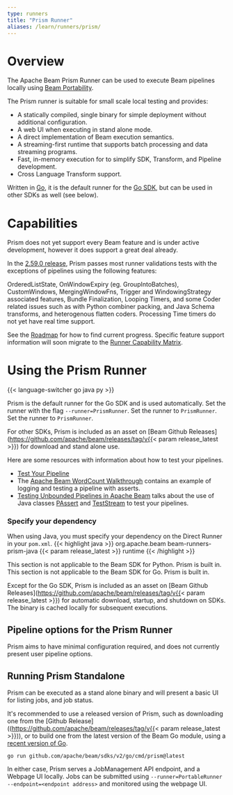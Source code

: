 ```yaml
---
type: runners
title: "Prism Runner"
aliases: /learn/runners/prism/
---
```

<!--
Licensed under the Apache License, Version 2.0 (the "License");
you may not use this file except in compliance with the License.
You may obtain a copy of the License at

http://www.apache.org/licenses/LICENSE-2.0

Unless required by applicable law or agreed to in writing, software
distributed under the License is distributed on an "AS IS" BASIS,
WITHOUT WARRANTIES OR CONDITIONS OF ANY KIND, either express or implied.
See the License for the specific language governing permissions and
limitations under the License.
-->

# Overview

The Apache Beam Prism Runner can be used to execute Beam pipelines locally using [Beam Portability](/roadmap/portability/).

The Prism runner is suitable for small scale local testing and provides:

* A statically compiled, single binary for simple deployment without additional configuration.
* A web UI when executing in stand alone mode.
* A direct implementation of Beam execution semantics.
* A streaming-first runtime that supports batch processing and data streaming programs.
* Fast, in-memory execution for to simplify SDK, Transform, and Pipeline development. 
* Cross Language Transform support.

Written in [Go](https://go.dev), it is the default runner for the [Go SDK](/roadmap/go-sdk/), but can be used in other SDKs as well (see below).

# Capabilities

Prism does not yet support every Beam feature and is under active development, however it does support a great deal already.

In the [2.59.0 release](/blog/beam-2.59.0/), Prism passes most runner validations tests with the exceptions of pipelines using the following features:

OrderedListState, OnWindowExpiry (eg. GroupIntoBatches), CustomWindows, MergingWindowFns, Trigger and WindowingStrategy associated features, Bundle Finalization, Looping Timers, and some Coder related issues such as with Python combiner packing, and Java Schema transforms, and heterogenous flatten coders.
Processing Time timers do not yet have real time support.

See the [Roadmap](/roadmap/prism-runner/) for how to find current progress.
Specific feature support information will soon migrate to the [Runner Capability Matrix](/documentation/runners/capability-matrix/).

# Using the Prism Runner
 
{{< language-switcher go java py >}}

<span class="language-go">Prism is the default runner for the Go SDK and is used automatically. Set the runner with the flag `--runner=PrismRunner`. </span>
<span class="language-java">Set the runner to `PrismRunner`. </span>
<span class="language-py">Set the runner to `PrismRunner`. </span>

For other SDKs, Prism is included as an asset on [Beam Github Releases](https://github.com/apache/beam/releases/tag/v{{< param release_latest >}}) for download and stand alone use.

Here are some resources with information about how to test your pipelines.
<ul>
  <li><a href="/documentation/pipelines/test-your-pipeline/">Test Your Pipeline</a></li>
  <li>The <a href="/get-started/wordcount-example/#testing-your-pipeline-with-asserts">Apache Beam WordCount Walkthrough</a> contains an example of logging and testing a pipeline with asserts.
  <!-- Java specific links -->
  <li class="language-java"><a href="/blog/2016/10/20/test-stream.html">Testing Unbounded Pipelines in Apache Beam</a> talks about the use of Java classes <a href="https://beam.apache.org/releases/javadoc/{{< param release_latest >}}/index.html?org/apache/beam/sdk/testing/PAssert.html">PAssert</a> and <a href="https://beam.apache.org/releases/javadoc/{{< param release_latest >}}/index.html?org/apache/beam/sdk/testing/TestStream.html">TestStream</a> to test your pipelines.</li>
</ul>

### Specify your dependency

<span class="language-java">When using Java, you must specify your dependency on the Direct Runner in your `pom.xml`.</span>
{{< highlight java >}}
<dependency>
   <groupId>org.apache.beam</groupId>
   <artifactId>beam-runners-prism-java</artifactId>
   <version>{{< param release_latest >}}</version>
   <scope>runtime</scope>
</dependency>
{{< /highlight >}}

<span class="language-py">This section is not applicable to the Beam SDK for Python. Prism is built in.</span>
<span class="language-go">This section is not applicable to the Beam SDK for Go. Prism is built in.</span>

Except for the Go SDK, Prism is included as an asset on [Beam Github Releases](https://github.com/apache/beam/releases/tag/v{{< param release_latest >}}) for automatic download, startup, and shutdown on SDKs.
The binary is cached locally for subsequent executions.

## Pipeline options for the Prism Runner

Prism aims to have minimal configuration required, and does not currently present user pipeline options.

## Running Prism Standalone

Prism can be executed as a stand alone binary and will present a basic UI for listing jobs, and job status.

It's recommended to use a released version of Prism, such as downloading one from the [Github Release](\(https://github.com/apache/beam/releases/tag/v{{< param release_latest >}})), or to build one from the latest version of the Beam Go module, using a [recent version of Go](https://go.dev/dl/).

```
go run github.com/apache/beam/sdks/v2/go/cmd/prism@latest
```

In either case, Prism serves a JobManagement API endpoint, and a Webpage UI locally.
Jobs can be submitted using `--runner=PortableRunner --endpoint=<endpoint address>` and monitored using the webpage UI.

